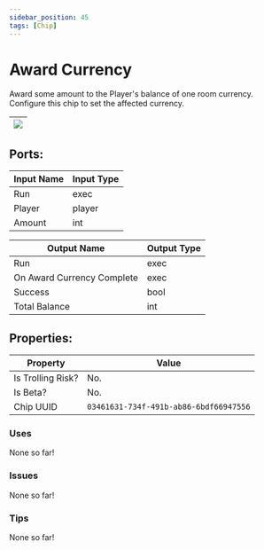 ```yaml
---
sidebar_position: 45
tags: [Chip]
---
```


# Award Currency


Award some amount to the Player's balance of one room currency. Configure this chip to set the affected currency.

| ![](https://images-ext-2.discordapp.net/external/MPmIaQzlEPmgGWlgi-WxBBXt0Bjv_zWPkg1y1f_sy3s/https/www.recroomcircuits.com/image/circuit/absolute-value?width=206&height=108) |
|-----|

## Ports:

| Input Name | Input Type |
|-----------|-----------|
| Run | exec |
| Player | player |
| Amount | int |

| Output Name | Output Type |
|-----------|-----------|
| Run | exec |
| On Award Currency Complete | exec |
| Success | bool |
| Total Balance | int |

## Properties:

| Property  | Value |
|-------------------|-----------|
| Is Trolling Risk? | No. |
| Is Beta? | No. |
| Chip UUID | `03461631-734f-491b-ab86-6bdf66947556` |

### Uses
None so far!

### Issues
None so far!

### Tips
None so far!
